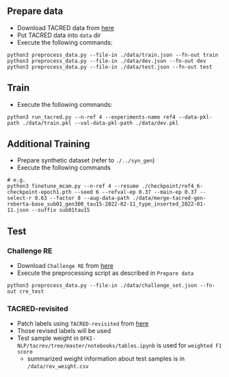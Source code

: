 ## Prepare data

- Download TACRED data from [here](https://catalog.ldc.upenn.edu/LDC2018T24)
- Put TACRED data into `data` dir
- Execute the following commands:
```
python3 preprocess_data.py --file-in ./data/train.json --fn-out train
python3 preprocess_data.py --file-in ./data/dev.json --fn-out dev
python3 preprocess_data.py --file-in ./data/test.json --fn-out test
```

## Train

- Execute the following commands:
```
python3 run_tacred.py --n-ref 4 --experiments-name ref4 --data-pkl-path ./data/train.pkl --val-data-pkl-path ./data/dev.pkl
```

## Additional Training

- Prepare synthetic dataset (refer to `./../syn_gen`)
- Execute the following commands
```
# e.g.
python3 finetune_mcam.py --n-ref 4 --resume ./checkpoint/ref4_6-checkpoint-epoch1.pth --seed 6 --refval-ep 0.37 --main-ep 0.37 --select-r 0.63 --factor 8 --aug-data-path ./data/merge-tacred-gen-roberta-base_sub01_gen300_tau15-2022-02-11_type_inserted_2022-01-11.json --suffix sub01tau15
```

## Test

### Challenge RE
- Download `Challenge RE` from [here](https://github.com/shacharosn/CRE)
- Execute the preprocessing script as described in `Prepare data`
```
python3 preprocess_data.py --file-in ./data/challenge_set.json --fn-out cre_test
```
### TACRED-revisited
- Patch labels using `TACRED-revisited` from [here](https://github.com/DFKI-NLP/tacrev)
- Those revised labels will be used
- Test sample weight in `DFKI-NLP/tacrev/tree/master/notebooks/tables.ipynb` is used for `weighted F1 score`
    - summarized weight information about test samples is in `/data/rev_weight.csv`
